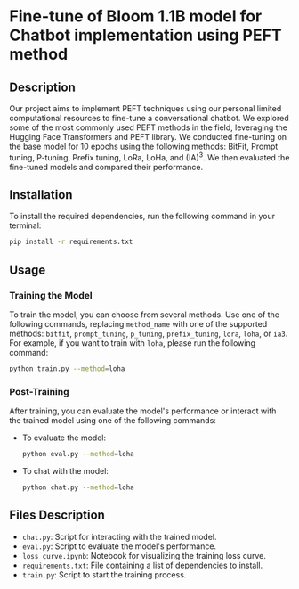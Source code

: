 # Fine-tune of Bloom 1.1B model for Chatbot implementation using PEFT method

## Description
Our project aims to implement PEFT techniques using our personal limited computational resources to fine-tune a conversational chatbot. We explored some of the most commonly used PEFT methods in the field, leveraging the Hugging Face Transformers and PEFT library. We conducted fine-tuning on the base model for 10 epochs using the following methods: BitFit, Prompt tuning, P-tuning, Prefix tuning, LoRa, LoHa, and (IA)$^3$. We then evaluated the fine-tuned models and compared their performance.

## Installation

To install the required dependencies, run the following command in your terminal:

```bash
pip install -r requirements.txt
```

## Usage

### Training the Model

To train the model, you can choose from several methods. Use one of the following commands, replacing `method_name` with one of the supported methods: `bitfit`, `prompt_tuning`, `p_tuning`, `prefix_tuning`, `lora`, `loha`, or `ia3`. For example, if you want to train with `loha`, please run the following command:

```bash
python train.py --method=loha
```

### Post-Training

After training, you can evaluate the model's performance or interact with the trained model using one of the following commands:

- To evaluate the model:
  
  ```bash
  python eval.py --method=loha
  ```

- To chat with the model:

  ```bash
  python chat.py --method=loha
  ```

## Files Description

- `chat.py`: Script for interacting with the trained model.
- `eval.py`: Script to evaluate the model's performance.
- `loss_curve.ipynb`: Notebook for visualizing the training loss curve.
- `requirements.txt`: File containing a list of dependencies to install.
- `train.py`: Script to start the training process.
